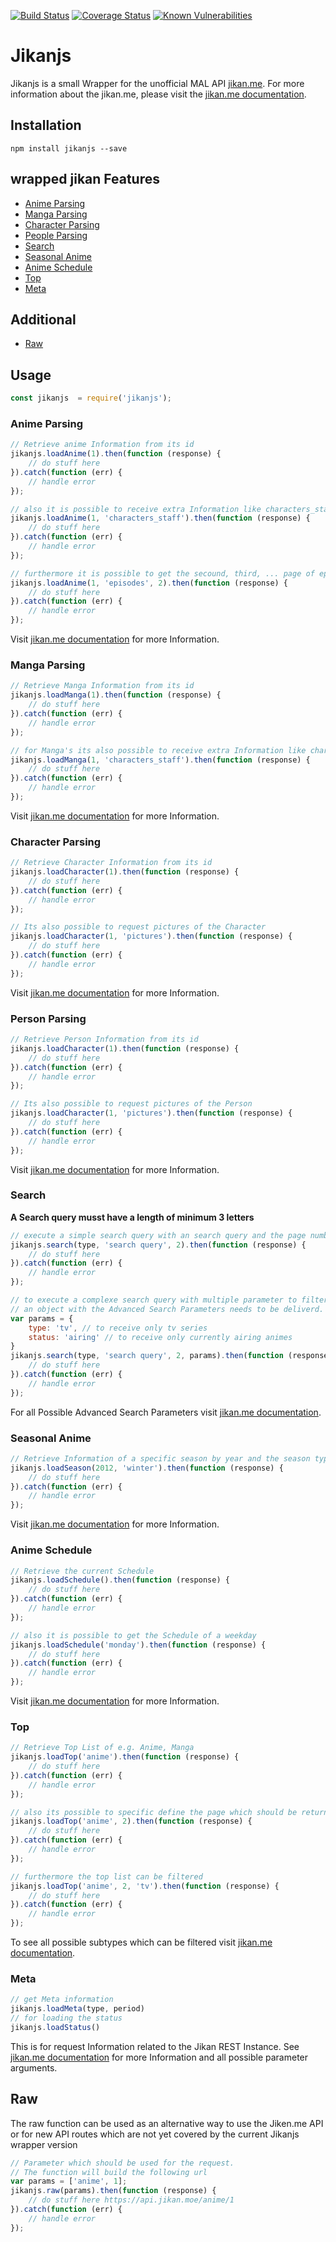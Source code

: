 [![Build Status](https://travis-ci.org/zuritor/jikanjs.svg?branch=master)](https://travis-ci.org/zuritor/jikanjs) [![Coverage Status](https://coveralls.io/repos/github/zuritor/jikanjs/badge.svg?branch=master)](https://coveralls.io/github/zuritor/jikanjs?branch=master) [![Known Vulnerabilities](https://snyk.io/test/github/zuritor/jikanjs/badge.svg?targetFile=package.json)](https://snyk.io/test/github/zuritor/jikanjs?targetFile=package.json)
              

Jikanjs
=======

Jikanjs is a small Wrapper for the unofficial MAL API [jikan.me](https://github.com/jikan-me/jikan). For more information about the jikan.me, please visit the [jikan.me documentation](https://jikan.me/docs).

## Installation

`npm install jikanjs --save`

## wrapped jikan Features

* [Anime Parsing](https://github.com/zuritor/jikanjs/blob/master/readme.md#anime-parsing)
* [Manga Parsing](https://github.com/zuritor/jikanjs/blob/master/readme.md#manga-parsing)
* [Character Parsing](https://github.com/zuritor/jikanjs/blob/master/readme.md#character-parsing)
* [People Parsing](https://github.com/zuritor/jikanjs/blob/master/readme.md#person-parsing)
* [Search](https://github.com/zuritor/jikanjs/blob/master/readme.md#search)
* [Seasonal Anime](https://github.com/zuritor/jikanjs/blob/master/readme.md#seasonal-anime)
* [Anime Schedule](https://github.com/zuritor/jikanjs/blob/master/readme.md#anime-schedule)
* [Top](https://github.com/zuritor/jikanjs/blob/master/readme.md#top)
* [Meta](https://github.com/zuritor/jikanjs/blob/master/readme.md#meta)

## Additional

* [Raw](https://github.com/zuritor/jikanjs/blob/master/readme.md#raw)

## Usage

```javascript
const jikanjs  = require('jikanjs');
```

### Anime Parsing

```javascript
// Retrieve anime Information from its id
jikanjs.loadAnime(1).then(function (response) {
    // do stuff here
}).catch(function (err) {
    // handle error
});

// also it is possible to receive extra Information like characters_staff, episodes, etc..
jikanjs.loadAnime(1, 'characters_staff').then(function (response) {
    // do stuff here
}).catch(function (err) {
    // handle error
});

// furthermore it is possible to get the secound, third, ... page of episodes if the anime has more than 100 episodes. 
jikanjs.loadAnime(1, 'episodes', 2).then(function (response) {
    // do stuff here
}).catch(function (err) {
    // handle error
});
```

Visit [jikan.me documentation](https://jikan.docs.apiary.io/#reference/0/anime) for more Information.

### Manga Parsing

```javascript
// Retrieve Manga Information from its id
jikanjs.loadManga(1).then(function (response) {
    // do stuff here
}).catch(function (err) {
    // handle error
});

// for Manga's its also possible to receive extra Information like characters, news, etc..
jikanjs.loadManga(1, 'characters_staff').then(function (response) {
    // do stuff here
}).catch(function (err) {
    // handle error
});
```

Visit [jikan.me documentation](https://jikan.docs.apiary.io/#reference/0/manga) for more Information.

### Character Parsing

```javascript
// Retrieve Character Information from its id
jikanjs.loadCharacter(1).then(function (response) {
    // do stuff here
}).catch(function (err) {
    // handle error
});

// Its also possible to request pictures of the Character
jikanjs.loadCharacter(1, 'pictures').then(function (response) {
    // do stuff here
}).catch(function (err) {
    // handle error
});
```

Visit [jikan.me documentation](https://jikan.docs.apiary.io/#reference/0/character) for more Information.

### Person Parsing

```javascript
// Retrieve Person Information from its id
jikanjs.loadCharacter(1).then(function (response) {
    // do stuff here
}).catch(function (err) {
    // handle error
});

// Its also possible to request pictures of the Person
jikanjs.loadCharacter(1, 'pictures').then(function (response) {
    // do stuff here
}).catch(function (err) {
    // handle error
});
```

Visit [jikan.me documentation](https://jikan.docs.apiary.io/#reference/0/person) for more Information.

### Search

**A Search query musst have a length of minimum 3 letters**

```javascript
// execute a simple search query with an search query and the page number which should given back
jikanjs.search(type, 'search query', 2).then(function (response) {
    // do stuff here
}).catch(function (err) {
    // handle error
});

// to execute a complexe search query with multiple parameter to filter the result 
// an object with the Advanced Search Parameters needs to be deliverd.
var params = {
    type: 'tv', // to receive only tv series
    status: 'airing' // to receive only currently airing animes
}
jikanjs.search(type, 'search query', 2, params).then(function (response) {
    // do stuff here
}).catch(function (err) {
    // handle error
});
```

For all Possible Advanced Search Parameters visit [jikan.me documentation](https://jikan.docs.apiary.io/#reference/0/search).

### Seasonal Anime

```javascript
// Retrieve Information of a specific season by year and the season type
jikanjs.loadSeason(2012, 'winter').then(function (response) {
    // do stuff here
}).catch(function (err) {
    // handle error
});
```

Visit [jikan.me documentation](https://jikan.docs.apiary.io/#reference/0/season) for more Information.

### Anime Schedule

```javascript
// Retrieve the current Schedule 
jikanjs.loadSchedule().then(function (response) {
    // do stuff here
}).catch(function (err) {
    // handle error
});

// also it is possible to get the Schedule of a weekday 
jikanjs.loadSchedule('monday').then(function (response) {
    // do stuff here
}).catch(function (err) {
    // handle error
});
```

Visit [jikan.me documentation](https://jikan.docs.apiary.io/#reference/0/schedule) for more Information.

### Top

```javascript
// Retrieve Top List of e.g. Anime, Manga
jikanjs.loadTop('anime').then(function (response) {
    // do stuff here
}).catch(function (err) {
    // handle error
});

// also its possible to specific define the page which should be returned
jikanjs.loadTop('anime', 2).then(function (response) {
    // do stuff here
}).catch(function (err) {
    // handle error
});

// furthermore the top list can be filtered
jikanjs.loadTop('anime', 2, 'tv').then(function (response) {
    // do stuff here
}).catch(function (err) {
    // handle error
});
```

To see all possible subtypes which can be filtered visit [jikan.me documentation](https://jikan.docs.apiary.io/#reference/0/top).

### Meta

```javascript
// get Meta information
jikanjs.loadMeta(type, period)
// for loading the status
jikanjs.loadStatus()
```

This is for request Information related to the Jikan REST Instance. See [jikan.me documentation](https://jikan.docs.apiary.io/#reference/0/meta) for more Information and all possible parameter arguments.

## Raw

The raw function can be used as an alternative way to use the Jiken.me API or for new API routes which are not yet covered by the current Jikanjs wrapper version

```javascript
// Parameter which should be used for the request. 
// The function will build the following url 
var params = ['anime', 1];
jikanjs.raw(params).then(function (response) {
    // do stuff here https://api.jikan.moe/anime/1
}).catch(function (err) {
    // handle error
});
```